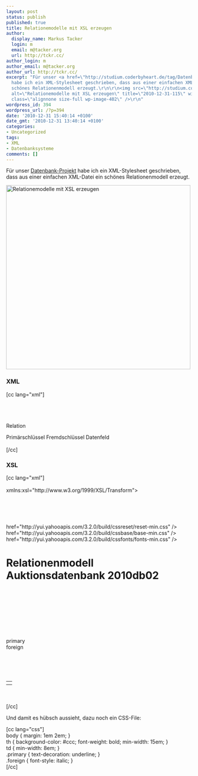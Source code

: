 ```yaml
---
layout: post
status: publish
published: true
title: Relationemodelle mit XSL erzeugen
author:
  display_name: Markus Tacker
  login: m
  email: m@tacker.org
  url: http://tckr.cc/
author_login: m
author_email: m@tacker.org
author_url: http://tckr.cc/
excerpt: "Für unser <a href=\"http://studium.coderbyheart.de/tag/Datenbanksysteme\">Datenbank-Projekt</a>
  habe ich ein XML-Stylesheet geschrieben, dass aus einer einfachen XML-Datei ein
  schönes Relationenmodell erzeugt.\r\n\r\n<img src=\"http://studium.coderbyheart.de/wp-content/uploads/2010/12/2010-12-31-115.png\"
  alt=\"Relationemodelle mit XSL erzeugen\" title=\"2010-12-31-115\" width=\"500\"
  class=\"alignnone size-full wp-image-402\" />\r\n"
wordpress_id: 394
wordpress_url: /?p=394
date: '2010-12-31 15:40:14 +0100'
date_gmt: '2010-12-31 13:40:14 +0100'
categories:
- Uncategorized
tags:
- XML
- Datenbanksysteme
comments: []
---
```

<p>Für unser <a href="http://studium.coderbyheart.de/tag/Datenbanksysteme">Datenbank-Projekt</a> habe ich ein XML-Stylesheet geschrieben, dass aus einer einfachen XML-Datei ein schönes Relationenmodell erzeugt.</p>
<p><img src="http://studium.coderbyheart.de/wp-content/uploads/2010/12/2010-12-31-115.png" alt="Relationemodelle mit XSL erzeugen" title="2010-12-31-115" width="500" class="alignnone size-full wp-image-402" /><br />
<a id="more"></a><a id="more-394"></a></p>
<h3 class="textimage">XML</h3>
<p>[cc lang="xml"]<br />
<?xml version="1.0" encoding="UTF-8"?><br />
<?xml-stylesheet type="text/xsl" href="relationenmodell.xsl"?><br />
<relationmodel><br />
	<relation><br />
		<name>Relation</name></p>
<property primary="true">Primärschlüssel</property>
<property foreign="true">Fremdschlüssel</property>
<property>Datenfeld</property>
	</relation><br />
</relationmodel><br />
[/cc]</p>
<h3 class="textimage">XSL</h3>
<p>[cc lang="xml"]<br />
<?xml version="1.0" encoding="UTF-8" ?><br />
<xsl:stylesheet version="1.0"<br />
	xmlns:xsl="http://www.w3.org/1999/XSL/Transform"><br />
	<xsl:output method="html" indent="yes" /><br />
	<xsl:template match="/relationmodel"><br />
		<html><br />
			<head><br />
				<title>Relationenmodell Auktionsdatenbank 2010db02</title></p>
<link rel="stylesheet" type="text/css"<br />
					href="http://yui.yahooapis.com/3.2.0/build/cssreset/reset-min.css" />
<link rel="stylesheet" type="text/css"<br />
					href="http://yui.yahooapis.com/3.2.0/build/cssbase/base-min.css" />
<link rel="stylesheet" type="text/css"<br />
					href="http://yui.yahooapis.com/3.2.0/build/cssfonts/fonts-min.css" />
<link rel="stylesheet" type="text/css" href="relationenmodell.css" />
			</head><br />
			<body></p>
<h1>Relationenmodell Auktionsdatenbank 2010db02</h1>
<p>				<xsl:apply-templates /><br />
			</body><br />
		</html><br />
	</xsl:template><br />
	<xsl:template match="relation"></p>
<table>
<tbody>
<tr>
<th>
						<xsl:value-of select="name"></xsl:value-of>
					</th>
<p>					<xsl:for-each select="property"><br />
						<xsl:element name="td"><br />
							<xsl:attribute name="class"><br />
							<xsl:if test="@primary">primary</xsl:if><br />
							<xsl:if test="@foreign">foreign</xsl:if><br />
							</xsl:attribute><br />
							<xsl:value-of select="."></xsl:value-of><br />
						</xsl:element><br />
					</xsl:for-each><br />
				</tr>
</tbody>
</table>
<p>	</xsl:template><br />
</xsl:stylesheet><br />
[/cc]</p>
<p>Und damit es hübsch aussieht, dazu noch ein CSS-File:</p>
<p>[cc lang="css"]<br />
body { margin: 1em 2em; }<br />
th { background-color: #ccc; font-weight: bold; min-width: 15em; }<br />
td { min-width: 8em; }<br />
.primary { text-decoration: underline; }<br />
.foreign { font-style: italic; }<br />
[/cc]</p>
